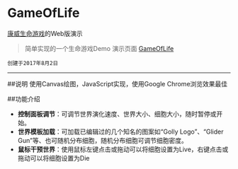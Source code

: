 # GameOfLife
[康威生命游戏](https://zh.wikipedia.org/wiki/%E5%BA%B7%E5%A8%81%E7%94%9F%E5%91%BD%E6%B8%B8%E6%88%8F)的Web版演示


> 简单实现的一个生命游戏Demo
> 演示页面 [GameOfLife](lifegame.lunzi.pw)

`创建于2017年8月2日`  

---

##说明
使用Canvas绘图，JavaScript实现，使用Google Chrome浏览效果最佳 

##功能介绍
* **控制面板调节**：可调节世界演化速度、世界大小、细胞大小，随时暂停或开始。  
* **世界模板加载**：可加载已编辑过的几个知名的图案如“Golly Logo”、“Glider Gun”等、也可随机分布细胞，随机分布细胞可调节细胞密度。
* **鼠标干预世界**：使用鼠标左键点击或拖动可以将细胞设置为Live，右键点击或拖动可以将细胞设置为Die
